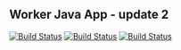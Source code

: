 ## Worker Java App - update 2

[![Build Status](http://jeyles.ddns.net:9090/buildStatus/icon?job=instavote%2Fworker-build)](http://jeyles.ddns.net:9090/job/instavote/job/worker-build/)
[![Build Status](http://jeyles.ddns.net:9090/buildStatus/icon?job=instavote%2Fworker-test&subject=UnitTest)](http://jeyles.ddns.net:9090/job/instavote/job/worker-test/)
[![Build Status](http://jeyles.ddns.net:9090/buildStatus/icon?job=instavote%2Fworker-package)](http://jeyles.ddns.net:9090/job/instavote/job/worker-package/)
